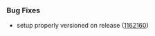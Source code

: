 ### Bug Fixes

* setup properly versioned on release ([1162160](https://github.com/zywave/SMLogging/commit/1162160))